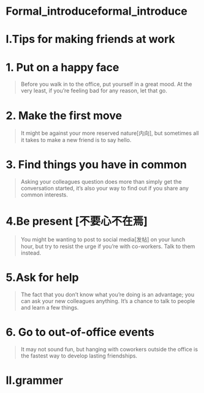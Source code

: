 # Formal_introduceformal_introduce

# I.Tips for making friends at work
# 1.  Put on a happy face
> Before you walk in to the office, put yourself in a great mood. At the very least, if you’re feeling bad for any reason, let that go.

# 2. Make the first move 
> It might be against your more reserved nature[内向], but sometimes all it takes to make a new friend is to say hello.

# 3. Find things you have in common 
> Asking your colleagues question does more than simply get the conversation started, it’s also your way to find out if you share any common interests.

# 4.Be present [不要心不在焉]
> You might be wanting to post to social media[发帖] on your lunch hour, but try to resist the urge if you’re with co-workers. Talk to them instead.

# 5.Ask for help 
> The fact that you don’t know what you’re doing is an advantage; you can ask your new colleagues anything. It’s a chance to talk to people and learn a few things.

# 6. Go to out-of-office events
> It may not sound fun, but hanging with coworkers outside the office is the fastest way to develop lasting friendships.

# II.grammer










